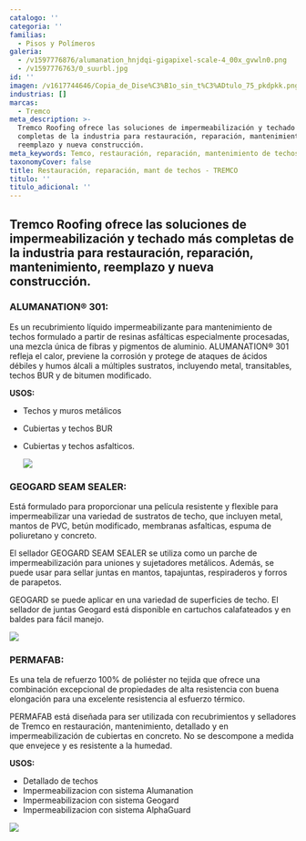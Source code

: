 ```yaml
---
catalogo: ''
categoria: ''
familias:
  - Pisos y Polímeros
galeria:
  - /v1597776876/alumanation_hnjdqi-gigapixel-scale-4_00x_gvwln0.png
  - /v1597776763/0_suurbl.jpg
id: ''
imagen: /v1617744646/Copia_de_Dise%C3%B1o_sin_t%C3%ADtulo_75_pkdpkk.png
industrias: []
marcas:
  - Tremco
meta_description: >-
  Tremco Roofing ofrece las soluciones de impermeabilización y techado más
  completas de la industria para restauración, reparación, mantenimiento,
  reemplazo y nueva construcción.
meta_keywords: Temco, restauración, reparación, mantenimiento de techos
taxonomyCover: false
title: Restauración, reparación, mant de techos - TREMCO
titulo: ''
titulo_adicional: ''
---
```


## Tremco Roofing ofrece las soluciones de impermeabilización y techado más completas de la industria para restauración, reparación, mantenimiento, reemplazo y nueva construcción.

### **ALUMANATION® 301:**

Es un recubrimiento líquido impermeabilizante para mantenimiento de techos formulado a partir de resinas asfálticas especialmente procesadas, una mezcla única de fibras y pigmentos de aluminio. ALUMANATION® 301 refleja el calor, previene la corrosión y protege de ataques de ácidos débiles y humos álcali a múltiples sustratos, incluyendo metal, transitables, techos BUR y de bitumen modificado.

**USOS:**

- Techos y muros metálicos
- Cubiertas y techos BUR
- Cubiertas y techos asfalticos.

  ![](https://res.cloudinary.com/novatec/v1597776732/11_pnl4k8.png)

### **GEOGARD SEAM SEALER:**

Está formulado para proporcionar una película resistente y flexible para impermeabilizar una variedad de sustratos de techo, que incluyen metal, mantos de PVC, betún modificado, membranas asfalticas, espuma de poliuretano y concreto.

El sellador GEOGARD SEAM SEALER se utiliza como un parche de impermeabilización para uniones y sujetadores metálicos. Además, se puede usar para sellar juntas en mantos, tapajuntas, respiraderos y forros de parapetos.

GEOGARD se puede aplicar en una variedad de superficies de techo. El sellador de juntas Geogard está disponible en cartuchos calafateados y en baldes para fácil manejo.

![](https://res.cloudinary.com/novatec/v1597776998/tremco-alumanation-301-8_r4rjs1.png)

### **PERMAFAB:**

Es una tela de refuerzo 100% de poliéster no tejida que ofrece una combinación excepcional de propiedades de alta resistencia con buena elongación para una excelente resistencia al esfuerzo térmico.

PERMAFAB está diseñada para ser utilizada con recubrimientos y selladores de Tremco en restauración, mantenimiento, detallado y en impermeabilización de cubiertas en concreto. No se descompone a medida que envejece y es resistente a la humedad.

**USOS:**

- Detallado de techos
- Impermeabilizacion con sistema Alumanation
- Impermeabilizacion con sistema Geogard
- Impermeabilizacion con sistema AlphaGuard

![](https://res.cloudinary.com/novatec/v1597777059/maxresdefault_jzwmvh.jpg)
